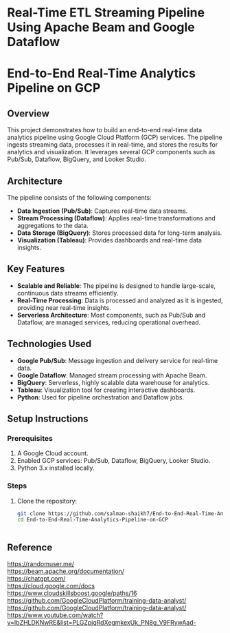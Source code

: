 # Real-Time ETL Streaming Pipeline Using Apache Beam and Google Dataflow

# End-to-End Real-Time Analytics Pipeline on GCP

## Overview
This project demonstrates how to build an end-to-end real-time data analytics pipeline using Google Cloud Platform (GCP) services. The pipeline ingests streaming data, processes it in real-time, and stores the results for analytics and visualization. It leverages several GCP components such as Pub/Sub, Dataflow, BigQuery, and Looker Studio.

## Architecture
The pipeline consists of the following components:
- **Data Ingestion (Pub/Sub)**: Captures real-time data streams.
- **Stream Processing (Dataflow)**: Applies real-time transformations and aggregations to the data.
- **Data Storage (BigQuery)**: Stores processed data for long-term analysis.
- **Visualization (Tableau)**: Provides dashboards and real-time data insights.

## Key Features
- **Scalable and Reliable**: The pipeline is designed to handle large-scale, continuous data streams efficiently.
- **Real-Time Processing**: Data is processed and analyzed as it is ingested, providing near real-time insights.
- **Serverless Architecture**: Most components, such as Pub/Sub and Dataflow, are managed services, reducing operational overhead.
  
## Technologies Used
- **Google Pub/Sub**: Message ingestion and delivery service for real-time data.
- **Google Dataflow**: Managed stream processing with Apache Beam.
- **BigQuery**: Serverless, highly scalable data warehouse for analytics.
- **Tableau**: Visualization tool for creating interactive dashboards.
- **Python**: Used for pipeline orchestration and Dataflow jobs.

## Setup Instructions
### Prerequisites
1. A Google Cloud account.
2. Enabled GCP services: Pub/Sub, Dataflow, BigQuery, Looker Studio.
3. Python 3.x installed locally.

### Steps
1. Clone the repository:
   ```bash
   git clone https://github.com/salman-shaikh7/End-to-End-Real-Time-Analytics-Pipeline-on-GCP.git
   cd End-to-End-Real-Time-Analytics-Pipeline-on-GCP



## Reference

https://randomuser.me/ \
https://beam.apache.org/documentation/ \
https://chatgpt.com/ \
https://cloud.google.com/docs \
https://www.cloudskillsboost.google/paths/16 \
https://github.com/GoogleCloudPlatform/training-data-analyst/ \
https://github.com/GoogleCloudPlatform/training-data-analyst/ \
https://www.youtube.com/watch?v=IbZHLDKNwRE&list=PLGZpjgRdXegmkexUk_PN8g_V9FRywAad-

